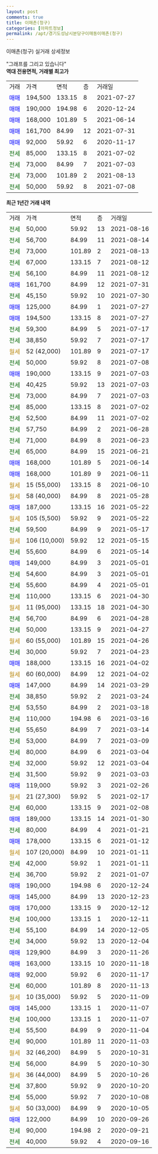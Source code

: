```yaml
---
layout: post
comments: true
title: 이매촌(청구)
categories: [아파트정보]
permalink: /apt/경기도성남시분당구이매동이매촌(청구)
---
```


이매촌(청구) 실거래 상세정보

<script type="text/javascript">
  google.charts.load('current', {'packages':['line', 'corechart']});
  google.charts.setOnLoadCallback(drawChart);

  function drawChart() {
    var data = new google.visualization.DataTable();
    data.addColumn('date', '거래일');
    data.addColumn('number', "매매");
    data.addColumn('number', "전세");
    data.addColumn('number', "전매");

    data.addRows([[new Date(Date.parse("2021-08-16")), null, 50000, null], [new Date(Date.parse("2021-08-14")), null, 56700, null], [new Date(Date.parse("2021-08-13")), null, 73000, null], [new Date(Date.parse("2021-08-12")), null, 67000, null], [new Date(Date.parse("2021-08-12")), null, 56100, null], [new Date(Date.parse("2021-07-31")), 161700, null, null], [new Date(Date.parse("2021-07-30")), null, 45150, null], [new Date(Date.parse("2021-07-27")), 125000, null, null], [new Date(Date.parse("2021-07-27")), 194500, null, null], [new Date(Date.parse("2021-07-17")), null, 59300, null], [new Date(Date.parse("2021-07-17")), null, 38850, null], [new Date(Date.parse("2021-07-17")), null, null, null], [new Date(Date.parse("2021-07-08")), null, 50000, null], [new Date(Date.parse("2021-07-03")), 190000, null, null], [new Date(Date.parse("2021-07-03")), null, 40425, null], [new Date(Date.parse("2021-07-03")), null, 73000, null], [new Date(Date.parse("2021-07-02")), null, 85000, null], [new Date(Date.parse("2021-07-02")), null, 52500, null], [new Date(Date.parse("2021-06-28")), null, 57750, null], [new Date(Date.parse("2021-06-23")), null, 71000, null], [new Date(Date.parse("2021-06-21")), null, 65000, null], [new Date(Date.parse("2021-06-14")), 168000, null, null], [new Date(Date.parse("2021-06-11")), 168000, null, null], [new Date(Date.parse("2021-06-10")), null, null, null], [new Date(Date.parse("2021-05-28")), null, null, null], [new Date(Date.parse("2021-05-22")), 187000, null, null], [new Date(Date.parse("2021-05-22")), null, null, null], [new Date(Date.parse("2021-05-17")), null, 59500, null], [new Date(Date.parse("2021-05-15")), null, null, null], [new Date(Date.parse("2021-05-14")), null, 55600, null], [new Date(Date.parse("2021-05-01")), 149000, null, null], [new Date(Date.parse("2021-05-01")), null, 54600, null], [new Date(Date.parse("2021-05-01")), null, 55600, null], [new Date(Date.parse("2021-04-30")), null, 110000, null], [new Date(Date.parse("2021-04-30")), null, null, null], [new Date(Date.parse("2021-04-28")), null, 56700, null], [new Date(Date.parse("2021-04-27")), null, 50000, null], [new Date(Date.parse("2021-04-26")), null, null, null], [new Date(Date.parse("2021-04-23")), null, 30000, null], [new Date(Date.parse("2021-04-02")), 188000, null, null], [new Date(Date.parse("2021-04-02")), null, null, null], [new Date(Date.parse("2021-03-29")), 147000, null, null], [new Date(Date.parse("2021-03-24")), null, 38850, null], [new Date(Date.parse("2021-03-18")), null, 53550, null], [new Date(Date.parse("2021-03-16")), null, 110000, null], [new Date(Date.parse("2021-03-14")), null, 55650, null], [new Date(Date.parse("2021-03-09")), null, 53000, null], [new Date(Date.parse("2021-03-04")), null, 80000, null], [new Date(Date.parse("2021-03-04")), null, 32000, null], [new Date(Date.parse("2021-03-03")), null, 31500, null], [new Date(Date.parse("2021-02-26")), 119000, null, null], [new Date(Date.parse("2021-02-17")), null, null, null], [new Date(Date.parse("2021-02-08")), null, 60000, null], [new Date(Date.parse("2021-01-30")), 189000, null, null], [new Date(Date.parse("2021-01-21")), null, 80000, null], [new Date(Date.parse("2021-01-12")), 178000, null, null], [new Date(Date.parse("2021-01-11")), null, null, null], [new Date(Date.parse("2021-01-11")), null, 42000, null], [new Date(Date.parse("2021-01-07")), null, 36700, null], [new Date(Date.parse("2020-12-24")), 190000, null, null], [new Date(Date.parse("2020-12-23")), 145000, null, null], [new Date(Date.parse("2020-12-12")), 170000, null, null], [new Date(Date.parse("2020-12-11")), null, 100000, null], [new Date(Date.parse("2020-12-05")), null, 55100, null], [new Date(Date.parse("2020-12-04")), null, 34000, null], [new Date(Date.parse("2020-11-26")), 129900, null, null], [new Date(Date.parse("2020-11-18")), 163000, null, null], [new Date(Date.parse("2020-11-17")), 92000, null, null], [new Date(Date.parse("2020-11-13")), null, 60000, null], [new Date(Date.parse("2020-11-09")), null, null, null], [new Date(Date.parse("2020-11-07")), 145000, null, null], [new Date(Date.parse("2020-11-07")), null, 100000, null], [new Date(Date.parse("2020-11-04")), null, 55500, null], [new Date(Date.parse("2020-11-03")), null, 90000, null], [new Date(Date.parse("2020-10-31")), null, null, null], [new Date(Date.parse("2020-10-30")), null, 56000, null], [new Date(Date.parse("2020-10-26")), null, null, null], [new Date(Date.parse("2020-10-20")), null, 37800, null], [new Date(Date.parse("2020-10-08")), null, 55000, null], [new Date(Date.parse("2020-10-05")), null, null, null], [new Date(Date.parse("2020-09-26")), 122000, null, null], [new Date(Date.parse("2020-09-21")), null, 90000, null], [new Date(Date.parse("2020-09-16")), null, 40000, null]]);

    var options = {
      hAxis: {
        format: 'yyyy/MM/dd'
      },    
      lineWidth: 0,
      pointsVisible: true,    
      title: '최근 1년간 유형별 실거래가 분포',
      legend: { position: 'bottom' }
    };

    var formatter = new google.visualization.NumberFormat({pattern:'###,###'} );
    formatter.format(data, 1);
    formatter.format(data, 2);
    
    setTimeout(function() {
        var chart = new google.visualization.LineChart(document.getElementById('columnchart_material'));
        chart.draw(data, (options));
        document.getElementById('loading').style.display = 'none';
    }, 200);
  }
</script>


<div id="loading" style="z-index:20; display: block; margin-left: 0px">"그래프를 그리고 있습니다"</div>
<div id="columnchart_material" style="width: 95%; margin-left: 0px; display: block"></div>
<!-- contents start -->
<b>역대 전용면적, 거래별 최고가</b>
<table class="sortable">
    <tr>
      <td>거래</td>
      <td>가격</td>
      <td>면적</td>
      <td>층</td>
      <td>거래일</td>
    </tr>
        <tr>
          <td><a style="color: blue">매매</a></td>
          <td>194,500</td>
          <td>133.15</td>
          <td>8</td>
          <td>2021-07-27</td>
        </tr>            <tr>
          <td><a style="color: blue">매매</a></td>
          <td>190,000</td>
          <td>194.98</td>
          <td>6</td>
          <td>2020-12-24</td>
        </tr>            <tr>
          <td><a style="color: blue">매매</a></td>
          <td>168,000</td>
          <td>101.89</td>
          <td>5</td>
          <td>2021-06-14</td>
        </tr>            <tr>
          <td><a style="color: blue">매매</a></td>
          <td>161,700</td>
          <td>84.99</td>
          <td>12</td>
          <td>2021-07-31</td>
        </tr>            <tr>
          <td><a style="color: blue">매매</a></td>
          <td>92,000</td>
          <td>59.92</td>
          <td>6</td>
          <td>2020-11-17</td>
        </tr>        
        <tr>
              <td><a style="color: darkgreen">전세</a></td>
              <td>85,000</td>
              <td>133.15</td>
              <td>8</td>
              <td>2021-07-02</td>
            </tr>            <tr>
              <td><a style="color: darkgreen">전세</a></td>
              <td>73,000</td>
              <td>84.99</td>
              <td>7</td>
              <td>2021-07-03</td>
            </tr>            <tr>
              <td><a style="color: darkgreen">전세</a></td>
              <td>73,000</td>
              <td>101.89</td>
              <td>2</td>
              <td>2021-08-13</td>
            </tr>            <tr>
              <td><a style="color: darkgreen">전세</a></td>
              <td>50,000</td>
              <td>59.92</td>
              <td>8</td>
              <td>2021-07-08</td>
            </tr>        
    
</table>

<b>최근 1년간 거래 내역</b>

<table class="sortable">
    <tr>
      <td>거래</td>
      <td>가격</td>
      <td>면적</td>
      <td>층</td>
      <td>거래일</td>
    </tr>
    <tr>
      <td><a style="color: darkgreen">전세</a></td>
      <td>50,000</td>
      <td>59.92</td>
      <td>13</td>
      <td>2021-08-16</td>
    </tr>          <tr>
      <td><a style="color: darkgreen">전세</a></td>
      <td>56,700</td>
      <td>84.99</td>
      <td>11</td>
      <td>2021-08-14</td>
    </tr>          <tr>
      <td><a style="color: darkgreen">전세</a></td>
      <td>73,000</td>
      <td>101.89</td>
      <td>2</td>
      <td>2021-08-13</td>
    </tr>          <tr>
      <td><a style="color: darkgreen">전세</a></td>
      <td>67,000</td>
      <td>133.15</td>
      <td>7</td>
      <td>2021-08-12</td>
    </tr>          <tr>
      <td><a style="color: darkgreen">전세</a></td>
      <td>56,100</td>
      <td>84.99</td>
      <td>11</td>
      <td>2021-08-12</td>
    </tr>          <tr>
      <td><a style="color: blue">매매</a></td>
      <td>161,700</td>
      <td>84.99</td>
      <td>12</td>
      <td>2021-07-31</td>
    </tr>          <tr>
      <td><a style="color: darkgreen">전세</a></td>
      <td>45,150</td>
      <td>59.92</td>
      <td>10</td>
      <td>2021-07-30</td>
    </tr>          <tr>
      <td><a style="color: blue">매매</a></td>
      <td>125,000</td>
      <td>84.99</td>
      <td>1</td>
      <td>2021-07-27</td>
    </tr>          <tr>
      <td><a style="color: blue">매매</a></td>
      <td>194,500</td>
      <td>133.15</td>
      <td>8</td>
      <td>2021-07-27</td>
    </tr>          <tr>
      <td><a style="color: darkgreen">전세</a></td>
      <td>59,300</td>
      <td>84.99</td>
      <td>5</td>
      <td>2021-07-17</td>
    </tr>          <tr>
      <td><a style="color: darkgreen">전세</a></td>
      <td>38,850</td>
      <td>59.92</td>
      <td>7</td>
      <td>2021-07-17</td>
    </tr>          <tr>
      <td><a style="color: darkgoldenrod">월세</a></td>
      <td>52 (42,000)</td>
      <td>101.89</td>
      <td>9</td>
      <td>2021-07-17</td>
    </tr>          <tr>
      <td><a style="color: darkgreen">전세</a></td>
      <td>50,000</td>
      <td>59.92</td>
      <td>8</td>
      <td>2021-07-08</td>
    </tr>          <tr>
      <td><a style="color: blue">매매</a></td>
      <td>190,000</td>
      <td>133.15</td>
      <td>9</td>
      <td>2021-07-03</td>
    </tr>          <tr>
      <td><a style="color: darkgreen">전세</a></td>
      <td>40,425</td>
      <td>59.92</td>
      <td>13</td>
      <td>2021-07-03</td>
    </tr>          <tr>
      <td><a style="color: darkgreen">전세</a></td>
      <td>73,000</td>
      <td>84.99</td>
      <td>7</td>
      <td>2021-07-03</td>
    </tr>          <tr>
      <td><a style="color: darkgreen">전세</a></td>
      <td>85,000</td>
      <td>133.15</td>
      <td>8</td>
      <td>2021-07-02</td>
    </tr>          <tr>
      <td><a style="color: darkgreen">전세</a></td>
      <td>52,500</td>
      <td>84.99</td>
      <td>11</td>
      <td>2021-07-02</td>
    </tr>          <tr>
      <td><a style="color: darkgreen">전세</a></td>
      <td>57,750</td>
      <td>84.99</td>
      <td>2</td>
      <td>2021-06-28</td>
    </tr>          <tr>
      <td><a style="color: darkgreen">전세</a></td>
      <td>71,000</td>
      <td>84.99</td>
      <td>8</td>
      <td>2021-06-23</td>
    </tr>          <tr>
      <td><a style="color: darkgreen">전세</a></td>
      <td>65,000</td>
      <td>84.99</td>
      <td>15</td>
      <td>2021-06-21</td>
    </tr>          <tr>
      <td><a style="color: blue">매매</a></td>
      <td>168,000</td>
      <td>101.89</td>
      <td>5</td>
      <td>2021-06-14</td>
    </tr>          <tr>
      <td><a style="color: blue">매매</a></td>
      <td>168,000</td>
      <td>101.89</td>
      <td>9</td>
      <td>2021-06-11</td>
    </tr>          <tr>
      <td><a style="color: darkgoldenrod">월세</a></td>
      <td>15 (55,000)</td>
      <td>133.15</td>
      <td>8</td>
      <td>2021-06-10</td>
    </tr>          <tr>
      <td><a style="color: darkgoldenrod">월세</a></td>
      <td>58 (40,000)</td>
      <td>84.99</td>
      <td>8</td>
      <td>2021-05-28</td>
    </tr>          <tr>
      <td><a style="color: blue">매매</a></td>
      <td>187,000</td>
      <td>133.15</td>
      <td>16</td>
      <td>2021-05-22</td>
    </tr>          <tr>
      <td><a style="color: darkgoldenrod">월세</a></td>
      <td>105 (5,500)</td>
      <td>59.92</td>
      <td>9</td>
      <td>2021-05-22</td>
    </tr>          <tr>
      <td><a style="color: darkgreen">전세</a></td>
      <td>59,500</td>
      <td>84.99</td>
      <td>9</td>
      <td>2021-05-17</td>
    </tr>          <tr>
      <td><a style="color: darkgoldenrod">월세</a></td>
      <td>106 (10,000)</td>
      <td>59.92</td>
      <td>12</td>
      <td>2021-05-15</td>
    </tr>          <tr>
      <td><a style="color: darkgreen">전세</a></td>
      <td>55,600</td>
      <td>84.99</td>
      <td>6</td>
      <td>2021-05-14</td>
    </tr>          <tr>
      <td><a style="color: blue">매매</a></td>
      <td>149,000</td>
      <td>84.99</td>
      <td>3</td>
      <td>2021-05-01</td>
    </tr>          <tr>
      <td><a style="color: darkgreen">전세</a></td>
      <td>54,600</td>
      <td>84.99</td>
      <td>3</td>
      <td>2021-05-01</td>
    </tr>          <tr>
      <td><a style="color: darkgreen">전세</a></td>
      <td>55,600</td>
      <td>84.99</td>
      <td>4</td>
      <td>2021-05-01</td>
    </tr>          <tr>
      <td><a style="color: darkgreen">전세</a></td>
      <td>110,000</td>
      <td>133.15</td>
      <td>6</td>
      <td>2021-04-30</td>
    </tr>          <tr>
      <td><a style="color: darkgoldenrod">월세</a></td>
      <td>11 (95,000)</td>
      <td>133.15</td>
      <td>18</td>
      <td>2021-04-30</td>
    </tr>          <tr>
      <td><a style="color: darkgreen">전세</a></td>
      <td>56,700</td>
      <td>84.99</td>
      <td>6</td>
      <td>2021-04-28</td>
    </tr>          <tr>
      <td><a style="color: darkgreen">전세</a></td>
      <td>50,000</td>
      <td>133.15</td>
      <td>9</td>
      <td>2021-04-27</td>
    </tr>          <tr>
      <td><a style="color: darkgoldenrod">월세</a></td>
      <td>60 (55,000)</td>
      <td>101.89</td>
      <td>15</td>
      <td>2021-04-26</td>
    </tr>          <tr>
      <td><a style="color: darkgreen">전세</a></td>
      <td>30,000</td>
      <td>59.92</td>
      <td>7</td>
      <td>2021-04-23</td>
    </tr>          <tr>
      <td><a style="color: blue">매매</a></td>
      <td>188,000</td>
      <td>133.15</td>
      <td>16</td>
      <td>2021-04-02</td>
    </tr>          <tr>
      <td><a style="color: darkgoldenrod">월세</a></td>
      <td>60 (60,000)</td>
      <td>84.99</td>
      <td>12</td>
      <td>2021-04-02</td>
    </tr>          <tr>
      <td><a style="color: blue">매매</a></td>
      <td>147,000</td>
      <td>84.99</td>
      <td>14</td>
      <td>2021-03-29</td>
    </tr>          <tr>
      <td><a style="color: darkgreen">전세</a></td>
      <td>38,850</td>
      <td>59.92</td>
      <td>2</td>
      <td>2021-03-24</td>
    </tr>          <tr>
      <td><a style="color: darkgreen">전세</a></td>
      <td>53,550</td>
      <td>84.99</td>
      <td>2</td>
      <td>2021-03-18</td>
    </tr>          <tr>
      <td><a style="color: darkgreen">전세</a></td>
      <td>110,000</td>
      <td>194.98</td>
      <td>6</td>
      <td>2021-03-16</td>
    </tr>          <tr>
      <td><a style="color: darkgreen">전세</a></td>
      <td>55,650</td>
      <td>84.99</td>
      <td>7</td>
      <td>2021-03-14</td>
    </tr>          <tr>
      <td><a style="color: darkgreen">전세</a></td>
      <td>53,000</td>
      <td>84.99</td>
      <td>7</td>
      <td>2021-03-09</td>
    </tr>          <tr>
      <td><a style="color: darkgreen">전세</a></td>
      <td>80,000</td>
      <td>84.99</td>
      <td>6</td>
      <td>2021-03-04</td>
    </tr>          <tr>
      <td><a style="color: darkgreen">전세</a></td>
      <td>32,000</td>
      <td>59.92</td>
      <td>12</td>
      <td>2021-03-04</td>
    </tr>          <tr>
      <td><a style="color: darkgreen">전세</a></td>
      <td>31,500</td>
      <td>59.92</td>
      <td>9</td>
      <td>2021-03-03</td>
    </tr>          <tr>
      <td><a style="color: blue">매매</a></td>
      <td>119,000</td>
      <td>59.92</td>
      <td>3</td>
      <td>2021-02-26</td>
    </tr>          <tr>
      <td><a style="color: darkgoldenrod">월세</a></td>
      <td>21 (27,300)</td>
      <td>59.92</td>
      <td>5</td>
      <td>2021-02-17</td>
    </tr>          <tr>
      <td><a style="color: darkgreen">전세</a></td>
      <td>60,000</td>
      <td>133.15</td>
      <td>9</td>
      <td>2021-02-08</td>
    </tr>          <tr>
      <td><a style="color: blue">매매</a></td>
      <td>189,000</td>
      <td>133.15</td>
      <td>14</td>
      <td>2021-01-30</td>
    </tr>          <tr>
      <td><a style="color: darkgreen">전세</a></td>
      <td>80,000</td>
      <td>84.99</td>
      <td>4</td>
      <td>2021-01-21</td>
    </tr>          <tr>
      <td><a style="color: blue">매매</a></td>
      <td>178,000</td>
      <td>133.15</td>
      <td>6</td>
      <td>2021-01-12</td>
    </tr>          <tr>
      <td><a style="color: darkgoldenrod">월세</a></td>
      <td>107 (20,000)</td>
      <td>84.99</td>
      <td>10</td>
      <td>2021-01-11</td>
    </tr>          <tr>
      <td><a style="color: darkgreen">전세</a></td>
      <td>42,000</td>
      <td>59.92</td>
      <td>1</td>
      <td>2021-01-11</td>
    </tr>          <tr>
      <td><a style="color: darkgreen">전세</a></td>
      <td>36,700</td>
      <td>59.92</td>
      <td>2</td>
      <td>2021-01-07</td>
    </tr>          <tr>
      <td><a style="color: blue">매매</a></td>
      <td>190,000</td>
      <td>194.98</td>
      <td>6</td>
      <td>2020-12-24</td>
    </tr>          <tr>
      <td><a style="color: blue">매매</a></td>
      <td>145,000</td>
      <td>84.99</td>
      <td>13</td>
      <td>2020-12-23</td>
    </tr>          <tr>
      <td><a style="color: blue">매매</a></td>
      <td>170,000</td>
      <td>133.15</td>
      <td>9</td>
      <td>2020-12-12</td>
    </tr>          <tr>
      <td><a style="color: darkgreen">전세</a></td>
      <td>100,000</td>
      <td>133.15</td>
      <td>1</td>
      <td>2020-12-11</td>
    </tr>          <tr>
      <td><a style="color: darkgreen">전세</a></td>
      <td>55,100</td>
      <td>84.99</td>
      <td>14</td>
      <td>2020-12-05</td>
    </tr>          <tr>
      <td><a style="color: darkgreen">전세</a></td>
      <td>34,000</td>
      <td>59.92</td>
      <td>13</td>
      <td>2020-12-04</td>
    </tr>          <tr>
      <td><a style="color: blue">매매</a></td>
      <td>129,900</td>
      <td>84.99</td>
      <td>3</td>
      <td>2020-11-26</td>
    </tr>          <tr>
      <td><a style="color: blue">매매</a></td>
      <td>163,000</td>
      <td>133.15</td>
      <td>10</td>
      <td>2020-11-18</td>
    </tr>          <tr>
      <td><a style="color: blue">매매</a></td>
      <td>92,000</td>
      <td>59.92</td>
      <td>6</td>
      <td>2020-11-17</td>
    </tr>          <tr>
      <td><a style="color: darkgreen">전세</a></td>
      <td>60,000</td>
      <td>101.89</td>
      <td>8</td>
      <td>2020-11-13</td>
    </tr>          <tr>
      <td><a style="color: darkgoldenrod">월세</a></td>
      <td>10 (35,000)</td>
      <td>59.92</td>
      <td>5</td>
      <td>2020-11-09</td>
    </tr>          <tr>
      <td><a style="color: blue">매매</a></td>
      <td>145,000</td>
      <td>133.15</td>
      <td>1</td>
      <td>2020-11-07</td>
    </tr>          <tr>
      <td><a style="color: darkgreen">전세</a></td>
      <td>100,000</td>
      <td>133.15</td>
      <td>1</td>
      <td>2020-11-07</td>
    </tr>          <tr>
      <td><a style="color: darkgreen">전세</a></td>
      <td>55,500</td>
      <td>84.99</td>
      <td>9</td>
      <td>2020-11-04</td>
    </tr>          <tr>
      <td><a style="color: darkgreen">전세</a></td>
      <td>90,000</td>
      <td>101.89</td>
      <td>11</td>
      <td>2020-11-03</td>
    </tr>          <tr>
      <td><a style="color: darkgoldenrod">월세</a></td>
      <td>32 (46,200)</td>
      <td>84.99</td>
      <td>5</td>
      <td>2020-10-31</td>
    </tr>          <tr>
      <td><a style="color: darkgreen">전세</a></td>
      <td>56,000</td>
      <td>84.99</td>
      <td>5</td>
      <td>2020-10-30</td>
    </tr>          <tr>
      <td><a style="color: darkgoldenrod">월세</a></td>
      <td>36 (44,000)</td>
      <td>84.99</td>
      <td>5</td>
      <td>2020-10-26</td>
    </tr>          <tr>
      <td><a style="color: darkgreen">전세</a></td>
      <td>37,800</td>
      <td>59.92</td>
      <td>9</td>
      <td>2020-10-20</td>
    </tr>          <tr>
      <td><a style="color: darkgreen">전세</a></td>
      <td>55,000</td>
      <td>59.92</td>
      <td>7</td>
      <td>2020-10-08</td>
    </tr>          <tr>
      <td><a style="color: darkgoldenrod">월세</a></td>
      <td>50 (33,000)</td>
      <td>84.99</td>
      <td>9</td>
      <td>2020-10-05</td>
    </tr>          <tr>
      <td><a style="color: blue">매매</a></td>
      <td>122,000</td>
      <td>84.99</td>
      <td>10</td>
      <td>2020-09-26</td>
    </tr>          <tr>
      <td><a style="color: darkgreen">전세</a></td>
      <td>90,000</td>
      <td>194.98</td>
      <td>2</td>
      <td>2020-09-21</td>
    </tr>          <tr>
      <td><a style="color: darkgreen">전세</a></td>
      <td>40,000</td>
      <td>59.92</td>
      <td>4</td>
      <td>2020-09-16</td>
    </tr>      </table>
<!-- contents end -->    

